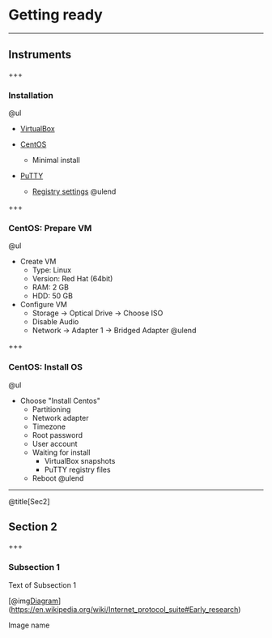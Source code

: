 # Getting ready

---

## Instruments

+++

### Installation

@ul
- [VirtualBox](https://virtualbox.org/)

- [CentOS](https://centos.org/)

    - Minimal install

- [PuTTY](https://www.putty.org/)

    - [Registry settings](https://github.com/aleksashka/random/blob/master/putty.md)
@ulend

+++

### CentOS: Prepare VM

@ul[](false)
- Create VM
    - Type: Linux
    - Version: Red Hat (64bit)
    - RAM: 2 GB
    - HDD: 50 GB
- Configure VM
    - Storage -> Optical Drive -> Choose ISO
    - Disable Audio
    - Network -> Adapter 1 -> Bridged Adapter
@ulend

+++

### CentOS: Install OS

@ul[](false)
- Choose "Install Centos"
    - Partitioning
    - Network adapter
    - Timezone
    - Root password
    - User account
    - Waiting for install
        - VirtualBox snapshots
        - PuTTY registry files
    - Reboot
@ulend

---
@title[Sec2]

## Section 2

+++

### Subsection 1

Text of Subsection 1

[@img[Diagram](common/images/SRI_First_Internetworked_Connection_diagram.jpg)](https://en.wikipedia.org/wiki/Internet_protocol_suite#Early_research)

Image name
